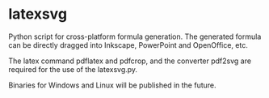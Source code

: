 # latexsvg
Python script for cross-platform formula generation. The generated formula can be directly dragged into Inkscape, PowerPoint and OpenOffice, etc.

The latex command pdflatex and pdfcrop, and the converter pdf2svg are required for the use of the latexsvg.py.

Binaries for Windows and Linux will be published in the future.
